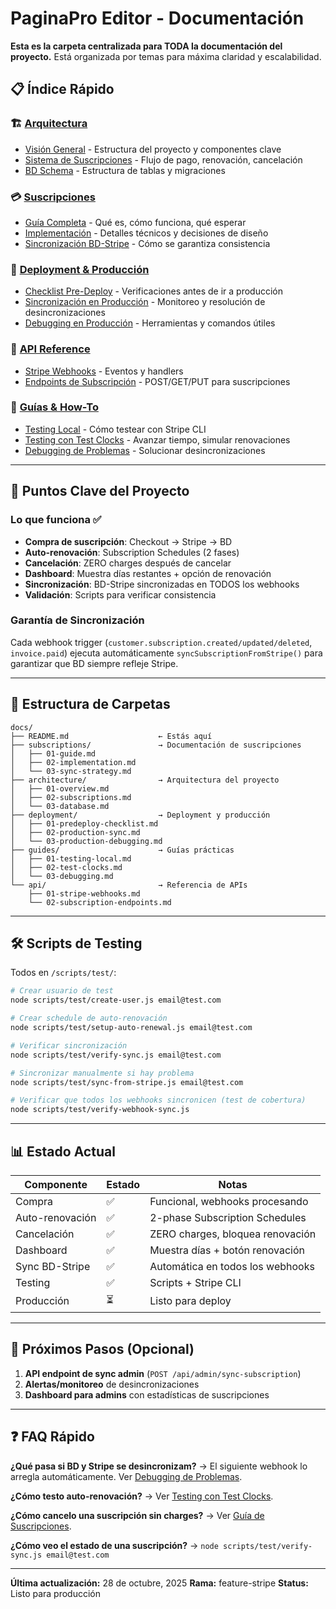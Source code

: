 # PaginaPro Editor - Documentación

**Esta es la carpeta centralizada para TODA la documentación del proyecto.** Está organizada por temas para máxima claridad y escalabilidad.

## 📋 Índice Rápido

### 🏗️ [Arquitectura](./architecture/)
- [Visión General](./architecture/01-overview.md) - Estructura del proyecto y componentes clave
- [Sistema de Suscripciones](./architecture/02-subscriptions.md) - Flujo de pago, renovación, cancelación
- [BD Schema](./architecture/03-database.md) - Estructura de tablas y migraciones

### 💳 [Suscripciones](./subscriptions/)
- [Guía Completa](./subscriptions/01-guide.md) - Qué es, cómo funciona, qué esperar
- [Implementación](./subscriptions/02-implementation.md) - Detalles técnicos y decisiones de diseño
- [Sincronización BD-Stripe](./subscriptions/03-sync-strategy.md) - Cómo se garantiza consistencia

### 🚀 [Deployment & Producción](./deployment/)
- [Checklist Pre-Deploy](./deployment/01-predeploy-checklist.md) - Verificaciones antes de ir a producción
- [Sincronización en Producción](./deployment/02-production-sync.md) - Monitoreo y resolución de desincronizaciones
- [Debugging en Producción](./deployment/03-production-debugging.md) - Herramientas y comandos útiles

### 🔌 [API Reference](./api/)
- [Stripe Webhooks](./api/01-stripe-webhooks.md) - Eventos y handlers
- [Endpoints de Subscripción](./api/02-subscription-endpoints.md) - POST/GET/PUT para suscripciones

### 📖 [Guías & How-To](./guides/)
- [Testing Local](./guides/01-testing-local.md) - Cómo testear con Stripe CLI
- [Testing con Test Clocks](./guides/02-test-clocks.md) - Avanzar tiempo, simular renovaciones
- [Debugging de Problemas](./guides/03-debugging.md) - Solucionar desincronizaciones

---

## 🎯 Puntos Clave del Proyecto

### Lo que funciona ✅
- **Compra de suscripción**: Checkout → Stripe → BD
- **Auto-renovación**: Subscription Schedules (2 fases)
- **Cancelación**: ZERO charges después de cancelar
- **Dashboard**: Muestra días restantes + opción de renovación
- **Sincronización**: BD-Stripe sincronizadas en TODOS los webhooks
- **Validación**: Scripts para verificar consistencia

### Garantía de Sincronización
Cada webhook trigger (`customer.subscription.created/updated/deleted`, `invoice.paid`) ejecuta automáticamente `syncSubscriptionFromStripe()` para garantizar que BD siempre refleje Stripe.

---

## 📁 Estructura de Carpetas

```
docs/
├── README.md                    ← Estás aquí
├── subscriptions/               → Documentación de suscripciones
│   ├── 01-guide.md
│   ├── 02-implementation.md
│   └── 03-sync-strategy.md
├── architecture/                → Arquitectura del proyecto
│   ├── 01-overview.md
│   ├── 02-subscriptions.md
│   └── 03-database.md
├── deployment/                  → Deployment y producción
│   ├── 01-predeploy-checklist.md
│   ├── 02-production-sync.md
│   └── 03-production-debugging.md
├── guides/                      → Guías prácticas
│   ├── 01-testing-local.md
│   ├── 02-test-clocks.md
│   └── 03-debugging.md
└── api/                         → Referencia de APIs
    ├── 01-stripe-webhooks.md
    └── 02-subscription-endpoints.md
```

---

## 🛠️ Scripts de Testing

Todos en `/scripts/test/`:

```bash
# Crear usuario de test
node scripts/test/create-user.js email@test.com

# Crear schedule de auto-renovación
node scripts/test/setup-auto-renewal.js email@test.com

# Verificar sincronización
node scripts/test/verify-sync.js email@test.com

# Sincronizar manualmente si hay problema
node scripts/test/sync-from-stripe.js email@test.com

# Verificar que todos los webhooks sincronicen (test de cobertura)
node scripts/test/verify-webhook-sync.js
```

---

## 📊 Estado Actual

| Componente | Estado | Notas |
|-----------|--------|-------|
| Compra | ✅ | Funcional, webhooks procesando |
| Auto-renovación | ✅ | 2-phase Subscription Schedules |
| Cancelación | ✅ | ZERO charges, bloquea renovación |
| Dashboard | ✅ | Muestra días + botón renovación |
| Sync BD-Stripe | ✅ | Automática en todos los webhooks |
| Testing | ✅ | Scripts + Stripe CLI |
| Producción | ⏳ | Listo para deploy |

---

## 🚀 Próximos Pasos (Opcional)

1. **API endpoint de sync admin** (`POST /api/admin/sync-subscription`)
2. **Alertas/monitoreo** de desincronizaciones
3. **Dashboard para admins** con estadísticas de suscripciones

---

## ❓ FAQ Rápido

**¿Qué pasa si BD y Stripe se desincronizam?**
→ El siguiente webhook lo arregla automáticamente. Ver [Debugging de Problemas](./guides/03-debugging.md).

**¿Cómo testo auto-renovación?**
→ Ver [Testing con Test Clocks](./guides/02-test-clocks.md).

**¿Cómo cancelo una suscripción sin charges?**
→ Ver [Guía de Suscripciones](./subscriptions/01-guide.md).

**¿Cómo veo el estado de una suscripción?**
→ `node scripts/test/verify-sync.js email@test.com`

---

**Última actualización:** 28 de octubre, 2025
**Rama:** feature-stripe
**Status:** Listo para producción
